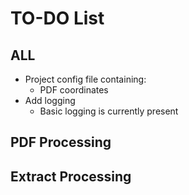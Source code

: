 # TO-DO List

## ALL
- Project config file containing:
    - PDF coordinates
- Add logging
    - Basic logging is currently present


## PDF Processing



## Extract Processing